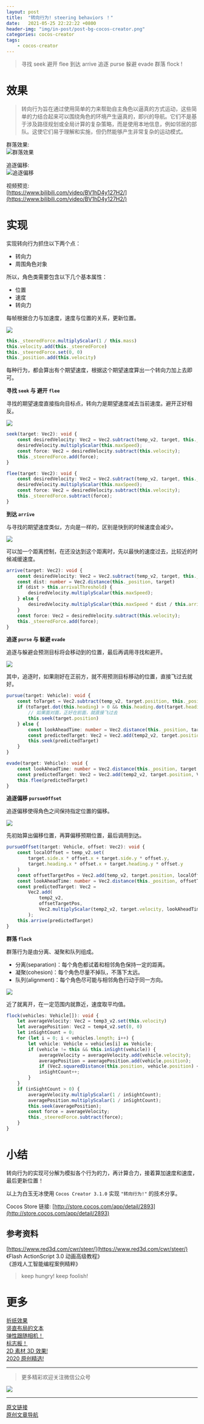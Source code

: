 ```yaml
---
layout: post
title:  "转向行为! steering behaviors ！"
date:   2021-05-25 22:22:22 +0800
header-img: "img/in-post/post-bg-cocos-creator.png"
categories: cocos-creator
tags:
    - cocos-creator
---
```


> 寻找 seek 避开 flee 到达 arrive 追逐 purse 躲避 evade 群落 flock !

# 效果
 
> 转向行为旨在通过使用简单的力来帮助自主角色以逼真的方式运动，这些简单的力结合起来可以围绕角色的环境产生逼真的，即兴的导航。它们不是基于涉及路径规划或全局计算的复杂策略，而是使用本地信息，例如邻居的部队。这使它们易于理解和实施，但仍然能够产生非常复杂的运动模式。

群落效果:  
![群落效果](/img/in-post/202105/25-01.gif)    


追逐偏移:  
![追逐偏移](/img/in-post/202105/25-02.gif)    

视频预览:  
[https://www.bilibili.com/video/BV1hD4y127H2/](https://www.bilibili.com/video/BV1hD4y127H2/)


# 实现

实现转向行为抓住以下两个点：  
- 转向力
- 周围角色对象

所以，角色类需要包含以下几个基本属性：  
- 位置
- 速度
- 转向力

每帧根据合力与加速度，速度与位置的关系，更新位置。  
   
![](/img/in-post/202105/25-03.png)  

```ts
this._steeredForce.multiplyScalar(1 / this.mass)
this.velocity.add(this._steeredForce)
this._steeredForce.set(0, 0)
this._position.add(this.velocity)
```

每种行为，都会算出有个期望速度，根据这个期望速度算出一个转向力加上去即可。  


**寻找 `seek` 与 避开 `flee`**

寻找的期望速度直接指向目标点，转向力是期望速度减去当前速度。避开正好相反。  

![](/img/in-post/202105/25-04.gif)  

```ts
seek(target: Vec2): void {
    const desiredVelocity: Vec2 = Vec2.subtract(temp_v2, target, this._position).normalize()
    desiredVelocity.multiplyScalar(this.maxSpeed);
    const force: Vec2 = desiredVelocity.subtract(this.velocity);
    this._steeredForce.add(force);
}

flee(target: Vec2): void {
    const desiredVelocity: Vec2 = Vec2.subtract(temp_v2, target, this._position).normalize()
    desiredVelocity.multiplyScalar(this.maxSpeed);
    const force: Vec2 = desiredVelocity.subtract(this.velocity);
    this._steeredForce.subtract(force);
}
```


**到达 `arrive`**

与寻找的期望速度类似，方向是一样的，区别是快到的时候速度会减少。  

![](/img/in-post/202105/25-05.gif)    

可以加一个距离控制，在还没达到这个距离时，先以最快的速度过去，比较近的时候减缓速度。  

```ts
arrive(target: Vec2): void {
    const desiredVelocity: Vec2 = Vec2.subtract(temp_v2, target, this._position).normalize()
    const dist: number = Vec2.distance(this._position, target)
    if (dist > this.arrivalThreshold) {
        desiredVelocity.multiplyScalar(this.maxSpeed);
    } else {
        desiredVelocity.multiplyScalar(this.maxSpeed * dist / this.arrivalThreshold);
    }
    const force: Vec2 = desiredVelocity.subtract(this.velocity);
    this._steeredForce.add(force);
}
```


**追逐 `purse` 与 躲避 `evade`**

追逐与躲避会预测目标将会移动到的位置，最后再调用寻找和避开。  

![](/img/in-post/202105/25-06.gif)   

其中，追逐时，如果刚好在正前方，就不用预测目标移动的位置，直接飞过去就好。  

```ts
pursue(target: Vehicle): void {
    const toTarget = Vec2.subtract(temp_v2, target.position, this._position)
    if (toTarget.dot(this.heading) > 0 && this.heading.dot(target.heading) < -0.95) {
        // 如果面对面，正好在前面，就直接飞过去
        this.seek(target.position)
    } else {
        const lookAheadTime: number = Vec2.distance(this._position, target.position) / (this.maxSpeed + target.velocity.length());
        const predictedTarget: Vec2 = Vec2.add(temp2_v2, target.position, Vec2.multiplyScalar(temp_v2, target.velocity, lookAheadTime));
        this.seek(predictedTarget)
    }
}

evade(target: Vehicle): void {
    const lookAheadTime: number = Vec2.distance(this._position, target.position) / (this.maxSpeed + target.velocity.length())
    const predictedTarget: Vec2 = Vec2.add(temp2_v2, target.position, Vec2.multiplyScalar(temp_v2, target.velocity, lookAheadTime));
    this.flee(predictedTarget)
}    
```

**追逐偏移 `pursueOffset`**

追逐偏移使得角色之间保持指定位置的偏移。  

![](/img/in-post/202105/25-07.gif)   

先初始算出偏移位置，再算偏移预期位置，最后调用到达。   

```ts
pursueOffset(target: Vehicle, offset: Vec2): void {
    const localOffset = temp_v2.set(
        target.side.x * offset.x + target.side.y * offset.y,
        target.heading.x * offset.x + target.heading.y * offset.y
    )
    const offsetTargetPos = Vec2.add(temp_v2, target.position, localOffset)
    const lookAheadTime: number = Vec2.distance(this._position, offsetTargetPos) / (this.maxSpeed + target.velocity.length())
    const predictedTarget: Vec2 =
        Vec2.add(
            temp2_v2,
            offsetTargetPos,
            Vec2.multiplyScalar(temp2_v2, target.velocity, lookAheadTime),
        );
    this.arrive(predictedTarget)
}
```

**群落 `flock`**

群落行为是由分离、凝聚和队列组成。  
- 分离(separation)：每个角色都试着和相邻角色保持一定的距离。 
- 凝聚(cohesion)：每个角色尽量不掉队，不落下太远。 
- 队列(alignment)：每个角色尽可能与相邻角色行动于同一方向。 

![](/img/in-post/202105/25-08.jpg)   

近了就离开，在一定范围内就靠近，速度取平均值。  

```ts
flock(vehicles: Vehicle[]): void {
    let averageVelocity: Vec2 = temp3_v2.set(this.velocity)
    let averagePosition: Vec2 = temp4_v2.set(0, 0)
    let inSightCount = 0;
    for (let i = 0; i < vehicles.length; i++) {
        let vehicle: Vehicle = vehicles[i] as Vehicle;
        if (vehicle != this && this.inSight(vehicle)) {
            averageVelocity = averageVelocity.add(vehicle.velocity);
            averagePosition = averagePosition.add(vehicle.position);
            if (Vec2.squaredDistance(this.position, vehicle.position) < this.tooCloseDist * this.tooCloseDist) this.flee(vehicle.position);
            inSightCount++;
        }
    }
    if (inSightCount > 0) {
        averageVelocity.multiplyScalar(1 / inSightCount);
        averagePosition.multiplyScalar(1 / inSightCount);
        this.seek(averagePosition);
        const force = averageVelocity;
        this._steeredForce.subtract(force);
    }
}
```


# 小结

转向行为的实现可分解为模拟各个行为的力，再计算合力，接着算加速度和速度，最后更新位置！  

以上为白玉无冰使用 `Cocos Creator 3.1.0` 实现 `"转向行为!"` 的技术分享。     

Cocos Store 链接: [http://store.cocos.com/app/detail/2893](http://store.cocos.com/app/detail/2893)   


## 参考资料

[https://www.red3d.com/cwr/steer/](https://www.red3d.com/cwr/steer/)    
《Flash ActionScript 3.0 动画高级教程》    
《游戏人工智能编程案例精粹》    


> keep hungry! keep foolish! 

# 更多


[折纸效果](https://mp.weixin.qq.com/s/1guPBbKkG6iWCcWa_uz6CQ)  
[竖直布局的文本](https://mp.weixin.qq.com/s/tMT9ZMFvYf9QoIdWaL8fOQ)  
[弹性跟随相机！](https://mp.weixin.qq.com/s/NCn8Ygk_I_nRnhmbHQeZwQ)  
[标志板！](https://mp.weixin.qq.com/s/KV7fyF0kvqqOjf01ZbqbmA)  
[2D 素材 3D 效果!](https://mp.weixin.qq.com/s/xHYOzirlAZlbr9Ljuq7NdQ)  
[2020 原创精选!](https://mp.weixin.qq.com/s/ZrIPUEs9mnpPqV4dN_DIGA)  


---

> 更多精彩欢迎关注微信公众号

![](/img/qrcode.jpg)  

---  

[原文链接](https://mp.weixin.qq.com/s/TOAfkeNBDb6NdOqRqzJhwQ)    
[原创文章导航](https://mp.weixin.qq.com/s/Ht0kIbaeBEds_wUeUlu8JQ)   